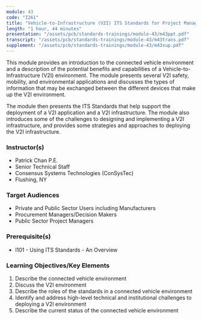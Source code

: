 ```yaml
---
module: 43
code: "I261"
title: "Vehicle-to-Infrastructure (V2I) ITS Standards for Project Managers (Updated 2021)"
length: "1 hour, 44 minutes"
presentation: "/assets/pcb/standards-trainings/module-43/m43ppt.pdf"
transcript: "/assets/pcb/standards-trainings/module-43/m43trans.pdf"
supplement: "/assets/pcb/standards-trainings/module-43/m43sup.pdf"
---
```

This module provides an introduction to the connected vehicle environment and a description of the potential benefits and capabilities of a Vehicle-to-Infrastructure (V2I) environment. The module presents several V2I safety, mobility, and environmental applications and discusses the types of information that may be exchanged between the different devices that make up the V2I environment.

The module then presents the ITS Standards that help support the deployment of a V2I application and a V2I infrastructure. The module also introduces some of the challenges to designing and implementing a V2I infrastructure, and provides some strategies and approaches to deploying the V2I infrastructure.

### Instructor(s)
* Patrick Chan P.E.
* Senior Technical Staff
* Consensus Systems Technologies (ConSysTec)
* Flushing, NY

### Target Audiences
* Private and Public Sector Users including Manufacturers
* Procurement Managers/Decision Makers
* Public Sector Project Managers

### Prerequisite(s)
* I101 - Using ITS Standards - An Overview

### Learning Objectives/Key Elements
1. Describe the connected vehicle environment
2. Discuss the V2I environment
3. Describe the roles of the standards in a connected vehicle environment
4. Identify and address high-level technical and institutional challenges to deploying a V2I environment
5. Describe the current status of the connected vehicle environment
